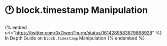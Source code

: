 # 🕐 block.timestamp Manipulation

{% embed url="https://twitter.com/0xOwenThurm/status/1614289583679868928" %}
In Depth Guide on `block.timestamp` Manipulation
{% endembed %}
